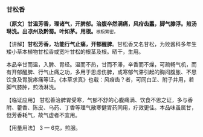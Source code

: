 ### 甘松香

**〔原文〕甘温芳香，理诸气，开脾郁。治腹卒然满痛，风疳齿䘌，脚气滕浮。煎汤琳洗。出凉州及黔蜀。叶如茅。用根。**<small>根极繁密。</small>

【讲解】**甘松芳香，功能行气止痛，开郁醒脾**。甘松香又名甘松，为败酱科多年生矮小草本植物甘松香或宽叶甘松的根茎及根。晒干，生用。

本品辛甘而温，入脾、胃经。温而不热，甘而不滞，辛香而不燥，可疏畅气机，而有开郁醒脾、行气止痛之功，多用于思虑伤脾，或寒郁气滞引起的胸闷腹胀、不思饮食及胃脘疼痛等证。《本草求真》也载：风疳齿？者，可同白芷、附子并用，若脚气膝肿，煎汤淋洗。

【临证应用】 甘松善治脾胃受寒，气郁不舒的心腹痛满、饮食不思之证，多与香附、藿香、陈皮、乌药、丁香等理气散寒健胃药同用，疗效更佳。本品味虽属甘，但芳香耗气，故气虚者不宜用。

【用量用法】 3 — 6克，煎服。
